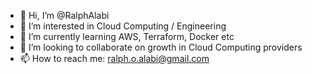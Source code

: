 - 👋 Hi, I’m @RalphAlabi
- 👀 I’m interested in Cloud Computing / Engineering
- 🌱 I’m currently learning AWS, Terraform, Docker etc
- 💞️ I’m looking to collaborate on growth in Cloud Computing providers
- 📫 How to reach me: ralph.o.alabi@gmail.com

<!---
RalphAlabi/RalphAlabi is a ✨ special ✨ repository because its `README.md` (this file) appears on your GitHub profile.
You can click the Preview link to take a look at your changes.
--->
